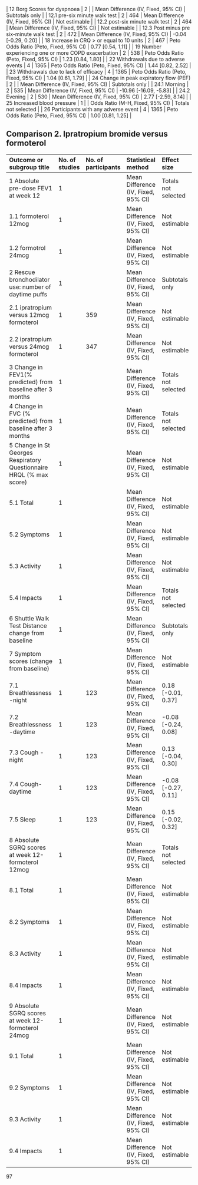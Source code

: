 | 12 Borg Scores for dyspnoea                                | 2              |                     | Mean Difference (IV, Fixed, 95% CI) | Subtotals only      |
| 12.1 pre-six minute walk test                              | 2              | 464                 | Mean Difference (IV, Fixed, 95% CI) | Not estimable       |
| 12.2 post-six minute walk test                             | 2              | 464                 | Mean Difference (IV, Fixed, 95% CI) | Not estimable       |
| 12.3 Post minus pre six-minute walk test                   | 2              | 472                 | Mean Difference (IV, Fixed, 95% CI) | -0.04 [-0.29, 0.20] |
| 18 Increase in CRQ > or equal to 10 units                  | 2              | 467                 | Peto Odds Ratio (Peto, Fixed, 95% CI) | 0.77 [0.54, 1.11]   |
| 19 Number experiencing one or more COPD exacerbation       | 2              | 538                 | Peto Odds Ratio (Peto, Fixed, 95% CI) | 1.23 [0.84, 1.80]   |
| 22 Withdrawals due to adverse events                       | 4              | 1365                | Peto Odds Ratio (Peto, Fixed, 95% CI) | 1.44 [0.82, 2.52]   |
| 23 Withdrawals due to lack of efficacy                     | 4              | 1365                | Peto Odds Ratio (Peto, Fixed, 95% CI) | 1.04 [0.61, 1.79]   |
| 24 Change in peak expiratory flow (PEF)                    | 2              |                     | Mean Difference (IV, Fixed, 95% CI) | Subtotals only      |
| 24.1 Morning                                               | 2              | 535                 | Mean Difference (IV, Fixed, 95% CI) | -10.96 [-16.09, -5.83] |
| 24.2 Evening                                               | 2              | 530                 | Mean Difference (IV, Fixed, 95% CI) | 2.77 [-2.59, 8.14]  |
| 25 Increased blood pressure                                | 1              |                     | Odds Ratio (M-H, Fixed, 95% CI) | Totals not selected |
| 26 Participants with any adverse event                     | 4              | 1365                | Peto Odds Ratio (Peto, Fixed, 95% CI) | 1.00 [0.81, 1.25]   |

## Comparison 2. Ipratropium bromide versus formoterol

| Outcome or subgroup title                                  | No. of studies | No. of participants | Statistical method              | Effect size         |
| :--------------------------------------------------------- | :------------- | :------------------ | :------------------------------ | :------------------ |
| 1 Absolute pre-dose FEV1 at week 12                        | 1              |                     | Mean Difference (IV, Fixed, 95% CI) | Totals not selected |
| 1.1 formoterol 12mcg                                       | 1              |                     | Mean Difference (IV, Fixed, 95% CI) | Not estimable       |
| 1.2 formotrol 24mcg                                        | 1              |                     | Mean Difference (IV, Fixed, 95% CI) | Not estimable       |
| 2 Rescue bronchodilator use: number of daytime puffs       | 1              |                     | Mean Difference (IV, Fixed, 95% CI) | Subtotals only      |
| 2.1 ipratropium versus 12mcg formoterol                    | 1              | 359                 | Mean Difference (IV, Fixed, 95% CI) | Not estimable       |
| 2.2 ipratropium versus 24mcg formoterol                    | 1              | 347                 | Mean Difference (IV, Fixed, 95% CI) | Not estimable       |
| 3 Change in FEV1(% predicted) from baseline after 3 months | 1              |                     | Mean Difference (IV, Fixed, 95% CI) | Totals not selected |
| 4 Change in FVC (% predicted) from baseline after 3 months | 1              |                     | Mean Difference (IV, Fixed, 95% CI) | Totals not selected |
| 5 Change in St Georges Respiratory Questionnaire HRQL (% max score) | 1              |                     | Mean Difference (IV, Fixed, 95% CI) | Not estimable       |
| 5.1 Total                                                  | 1              |                     | Mean Difference (IV, Fixed, 95% CI) | Not estimable       |
| 5.2 Symptoms                                               | 1              |                     | Mean Difference (IV, Fixed, 95% CI) | Not estimable       |
| 5.3 Activity                                               | 1              |                     | Mean Difference (IV, Fixed, 95% CI) | Not estimable       |
| 5.4 Impacts                                                | 1              |                     | Mean Difference (IV, Fixed, 95% CI) | Totals not selected |
| 6 Shuttle Walk Test Distance change from baseline          | 1              |                     | Mean Difference (IV, Fixed, 95% CI) | Subtotals only      |
| 7 Symptom scores (change from baseline)                    | 1              |                     | Mean Difference (IV, Fixed, 95% CI) | Not estimable       |
| 7.1 Breathlessness -night                                  | 1              | 123                 | Mean Difference (IV, Fixed, 95% CI) | 0.18 [-0.01, 0.37]  |
| 7.2 Breathlessness -daytime                                | 1              | 123                 | Mean Difference (IV, Fixed, 95% CI) | -0.08 [-0.24, 0.08] |
| 7.3 Cough -night                                           | 1              | 123                 | Mean Difference (IV, Fixed, 95% CI) | 0.13 [-0.04, 0.30]  |
| 7.4 Cough- daytime                                         | 1              | 123                 | Mean Difference (IV, Fixed, 95% CI) | -0.08 [-0.27, 0.11] |
| 7.5 Sleep                                                  | 1              | 123                 | Mean Difference (IV, Fixed, 95% CI) | 0.15 [-0.02, 0.32]  |
| 8 Absolute SGRQ scores at week 12-formoterol 12mcg         | 1              |                     | Mean Difference (IV, Fixed, 95% CI) | Totals not selected |
| 8.1 Total                                                  | 1              |                     | Mean Difference (IV, Fixed, 95% CI) | Not estimable       |
| 8.2 Symptoms                                               | 1              |                     | Mean Difference (IV, Fixed, 95% CI) | Not estimable       |
| 8.3 Activity                                               | 1              |                     | Mean Difference (IV, Fixed, 95% CI) | Not estimable       |
| 8.4 Impacts                                                | 1              |                     | Mean Difference (IV, Fixed, 95% CI) | Not estimable       |
| 9 Absolute SGRQ scores at week 12-formoterol 24mcg         | 1              |                     | Mean Difference (IV, Fixed, 95% CI) | Not estimable       |
| 9.1 Total                                                  | 1              |                     | Mean Difference (IV, Fixed, 95% CI) | Not estimable       |
| 9.2 Symptoms                                               | 1              |                     | Mean Difference (IV, Fixed, 95% CI) | Not estimable       |
| 9.3 Activity                                               | 1              |                     | Mean Difference (IV, Fixed, 95% CI) | Not estimable       |
| 9.4 Impacts                                                | 1              |                     | Mean Difference (IV, Fixed, 95% CI) | Not estimable       |
<PAGE>97